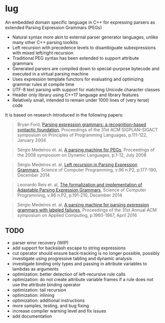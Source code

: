 lug
===
An embedded domain specific language in C++ for expressing parsers as extended Parsing Expression Grammars (PEGs)

- Natural syntax more akin to external parser generator languages, unlike many other C++ parsing toolkits
- Left recursion with precedence levels to disambiguate subexpressions with mixed left/right recursion
- Traditional PEG syntax has been extended to support attribute grammars
- Generated parsers are compiled down to special-purpose bytecode and executed in a virtual parsing machine
- Uses expression template functors for evaluating and optimizing grammar rules at compile time
- UTF-8 text parsing with support for matching Unicode character classes
- Header only library using C++17 language and library features
- Relatively small, intended to remain under 1000 lines of (very terse) code

It is based on research introduced in the following papers:

> Bryan Ford, [Parsing expression grammars: a recognition-based syntactic foundation](https://doi.org/10.1145/982962.964011), Proceedings of the 31st ACM SIGPLAN-SIGACT symposium on Principles of Programming Languages, p.111-122, January 2004

> Sérgio Medeiros et. al, [A parsing machine for PEGs](https://doi.org/10.1145/1408681.1408683), Proceedings of the 2008 symposium on Dynamic Languages, p.1-12, July 2008

> Sérgio Medeiros et. al, [Left recursion in Parsing Expression Grammars](https://doi.org/10.1016/j.scico.2014.01.013), Science of Computer Programming, v.96 n.P2, p.177-190, December 2014

> Leonardo Reis et. al, [The formalization and implementation of Adaptable Parsing Expression Grammars](https://doi.org/10.1016/j.scico.2014.02.020), Science of Computer Programming, v.96 n.P2, p.191-210, December 2014

> Sérgio Medeiros et. al, [A parsing machine for parsing expression grammars with labeled failures](https://doi.org/10.1145/2851613.2851750), Proceedings of the 31st Annual ACM symposium on Applied Computing, p.1960-1967, April 2016

TODO
---
- parser error recovery (WIP)
- add support for backslash escape to string expressions
- cut operator should ensure back-tracking is no longer possible, possibly investigate using progressive tabling and dynamic analysis
- investigate binding only types and passing in attribute variables to lambdas as arguments
- optimization: better detection of left-recursive rule calls
- optimization: do not create attribute variable frames if a rule does not use the attribute binding operator
- optimization: tail recursion
- optimization: inlining
- optimization: additional instructions
- more samples, testing, and bug fixing
- increase compiler warning level and fix issues
- add documentation